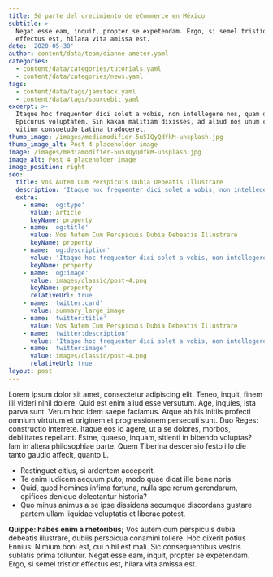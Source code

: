 ```yaml
---
title: Sé parte del crecimiento de eCommerce en México
subtitle: >-
  Negat esse eam, inquit, propter se expetendam. Ergo, si semel tristior
  effectus est, hilara vita amissa est.
date: '2020-05-30'
author: content/data/team/dianne-ameter.yaml
categories:
  - content/data/categories/tutorials.yaml
  - content/data/categories/news.yaml
tags:
  - content/data/tags/jamstack.yaml
  - content/data/tags/sourcebit.yaml
excerpt: >-
  Itaque hoc frequenter dici solet a vobis, non intellegere nos, quam dicat
  Epicurus voluptatem. Sin kakan malitiam dixisses, ad aliud nos unum certum
  vitium consuetudo Latina traduceret.
thumb_image: /images/mediamodifier-5u5IQyQdfkM-unsplash.jpg
thumb_image_alt: Post 4 placeholder image
image: /images/mediamodifier-5u5IQyQdfkM-unsplash.jpg
image_alt: Post 4 placeholder image
image_position: right
seo:
  title: Vos Autem Cum Perspicuis Dubia Debeatis Illustrare
  description: 'Itaque hoc frequenter dici solet a vobis, non intellegere nos'
  extra:
    - name: 'og:type'
      value: article
      keyName: property
    - name: 'og:title'
      value: Vos Autem Cum Perspicuis Dubia Debeatis Illustrare
      keyName: property
    - name: 'og:description'
      value: 'Itaque hoc frequenter dici solet a vobis, non intellegere nos'
      keyName: property
    - name: 'og:image'
      value: images/classic/post-4.png
      keyName: property
      relativeUrl: true
    - name: 'twitter:card'
      value: summary_large_image
    - name: 'twitter:title'
      value: Vos Autem Cum Perspicuis Dubia Debeatis Illustrare
    - name: 'twitter:description'
      value: 'Itaque hoc frequenter dici solet a vobis, non intellegere nos'
    - name: 'twitter:image'
      value: images/classic/post-4.png
      relativeUrl: true
layout: post
---
```


Lorem ipsum dolor sit amet, consectetur adipiscing elit. Teneo, inquit, finem illi videri nihil dolere. Quid est enim aliud esse versutum. Age, inquies, ista parva sunt. Verum hoc idem saepe faciamus. Atque ab his initiis profecti omnium virtutum et originem et progressionem persecuti sunt. Duo Reges: constructio interrete. Itaque eos id agere, ut a se dolores, morbos, debilitates repellant. Estne, quaeso, inquam, sitienti in bibendo voluptas? Iam in altera philosophiae parte. Quem Tiberina descensio festo illo die tanto gaudio affecit, quanto L.

- Restinguet citius, si ardentem acceperit.
- Te enim iudicem aequum puto, modo quae dicat ille bene noris.
- Quid, quod homines infima fortuna, nulla spe rerum gerendarum, opifices denique delectantur historia?
- Quo minus animus a se ipse dissidens secumque discordans gustare partem ullam liquidae voluptatis et liberae potest.

**Quippe: habes enim a rhetoribus;** Vos autem cum perspicuis dubia debeatis illustrare, dubiis perspicua conamini tollere. Hoc dixerit potius Ennius: Nimium boni est, cui nihil est mali. Sic consequentibus vestris sublatis prima tolluntur. Negat esse eam, inquit, propter se expetendam. Ergo, si semel tristior effectus est, hilara vita amissa est.
